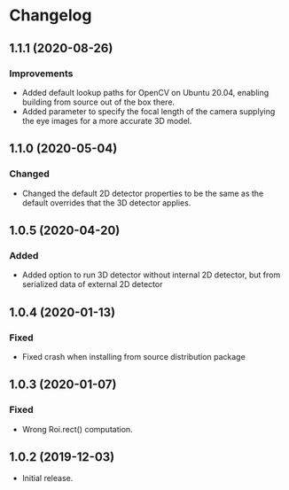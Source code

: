 # Changelog

## 1.1.1 (2020-08-26)
### Improvements
- Added default lookup paths for OpenCV on Ubuntu 20.04, enabling building from source out of the box there. 
- Added parameter to specify the focal length of the camera supplying the eye images for a more accurate 3D model.

## 1.1.0 (2020-05-04)
### Changed
- Changed the default 2D detector properties to be the same as the default overrides that the 3D detector applies.

## 1.0.5 (2020-04-20)
### Added
- Added option to run 3D detector without internal 2D detector, but from serialized data of external 2D detector

## 1.0.4 (2020-01-13)
### Fixed
- Fixed crash when installing from source distribution package

## 1.0.3 (2020-01-07)
### Fixed
- Wrong Roi.rect() computation.

## 1.0.2 (2019-12-03)
- Initial release.